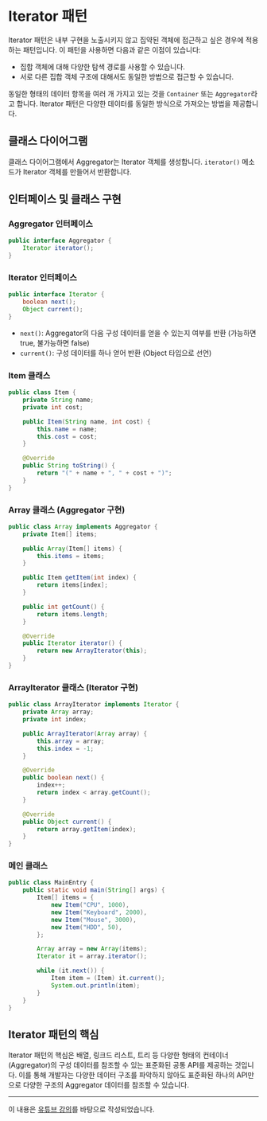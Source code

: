 # Iterator 패턴

Iterator 패턴은 내부 구현을 노출시키지 않고 집약된 객체에 접근하고 싶은 경우에 적용하는 패턴입니다. 이 패턴을 사용하면 다음과 같은 이점이 있습니다:

- 집합 객체에 대해 다양한 탐색 경로를 사용할 수 있습니다.
- 서로 다른 집합 객체 구조에 대해서도 동일한 방법으로 접근할 수 있습니다.

동일한 형태의 데이터 항목을 여러 개 가지고 있는 것을 `Container` 또는 `Aggregator`라고 합니다. Iterator 패턴은 다양한 데이터를 동일한 방식으로 가져오는 방법을 제공합니다.

## 클래스 다이어그램

클래스 다이어그램에서 Aggregator는 Iterator 객체를 생성합니다. `iterator()` 메소드가 Iterator 객체를 만들어서 반환합니다.

## 인터페이스 및 클래스 구현

### Aggregator 인터페이스

```java
public interface Aggregator {
    Iterator iterator();
}
```

### Iterator 인터페이스

```java
public interface Iterator {
    boolean next();
    Object current();
}
```

- `next()`: Aggregator의 다음 구성 데이터를 얻을 수 있는지 여부를 반환 (가능하면 true, 불가능하면 false)
- `current()`: 구성 데이터를 하나 얻어 반환 (Object 타입으로 선언)

### Item 클래스

```java
public class Item {
    private String name;
    private int cost;

    public Item(String name, int cost) {
        this.name = name;
        this.cost = cost;
    }

    @Override
    public String toString() {
        return "(" + name + ", " + cost + ")";
    }
}
```

### Array 클래스 (Aggregator 구현)

```java
public class Array implements Aggregator {
    private Item[] items;

    public Array(Item[] items) {
        this.items = items;
    }

    public Item getItem(int index) {
        return items[index];
    }

    public int getCount() {
        return items.length;
    }

    @Override
    public Iterator iterator() {
        return new ArrayIterator(this);
    }
}
```

### ArrayIterator 클래스 (Iterator 구현)

```java
public class ArrayIterator implements Iterator {
    private Array array;
    private int index;

    public ArrayIterator(Array array) {
        this.array = array;
        this.index = -1;
    }

    @Override
    public boolean next() {
        index++;
        return index < array.getCount();
    }

    @Override
    public Object current() {
        return array.getItem(index);
    }
}
```

### 메인 클래스

```java
public class MainEntry {
    public static void main(String[] args) {
        Item[] items = {
            new Item("CPU", 1000),
            new Item("Keyboard", 2000),
            new Item("Mouse", 3000),
            new Item("HDD", 50),
        };

        Array array = new Array(items);
        Iterator it = array.iterator();

        while (it.next()) {
            Item item = (Item) it.current();
            System.out.println(item);
        }
    }
}
```

## Iterator 패턴의 핵심

Iterator 패턴의 핵심은 배열, 링크드 리스트, 트리 등 다양한 형태의 컨테이너(Aggregator)의 구성 데이터를 참조할 수 있는 표준화된 공통 API를 제공하는 것입니다. 이를 통해 개발자는 다양한 데이터 구조를 파악하지 않아도 표준화된 하나의 API만으로 다양한 구조의 Aggregator 데이터를 참조할 수 있습니다.

---

이 내용은 [유튜브 강의](https://www.youtube.com/watch?v=T3sXKtlr0Ow&list=PLe6NQuuFBu7FhPfxkjDd2cWnTy2y_w_jZ&index=2)를 바탕으로 작성되었습니다.